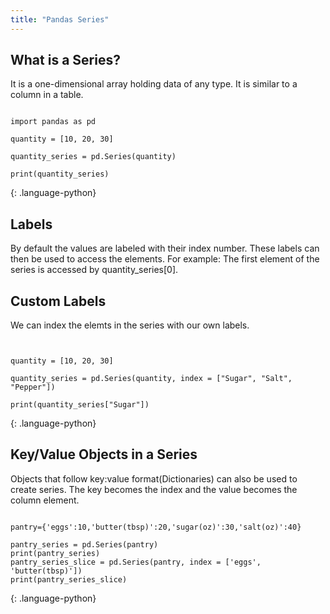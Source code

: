 ```yaml
---
title: "Pandas Series"
---
```


## What is a Series?

It is a one-dimensional array holding data of any type. It is similar to a column in a table.

~~~

import pandas as pd

quantity = [10, 20, 30]

quantity_series = pd.Series(quantity)

print(quantity_series)
~~~
{: .language-python}


## Labels

By default the values are labeled with their index number. These labels can then be used to access the elements. 
For example: The first element of the series is accessed by quantity_series[0].

## Custom Labels

We can index the elemts in the series with our own labels.

~~~


quantity = [10, 20, 30]

quantity_series = pd.Series(quantity, index = ["Sugar", "Salt", "Pepper"])

print(quantity_series["Sugar"])
~~~
{: .language-python}


## Key/Value Objects in a Series
Objects that follow key:value format(Dictionaries) can also be used to create series. The key becomes the index and the value becomes the column element.

~~~

pantry={'eggs':10,'butter(tbsp)':20,'sugar(oz)':30,'salt(oz)':40}

pantry_series = pd.Series(pantry)
print(pantry_series)
pantry_series_slice = pd.Series(pantry, index = ['eggs', 'butter(tbsp)'])
print(pantry_series_slice)
~~~
{: .language-python}

